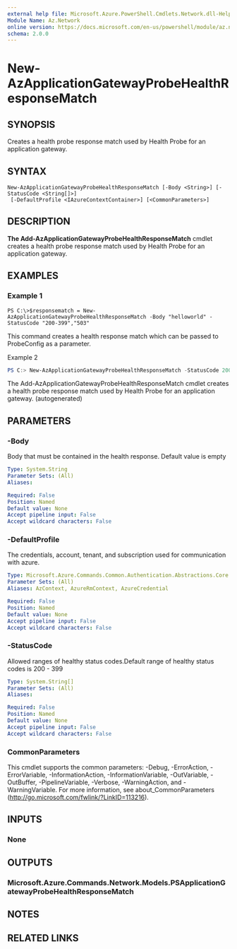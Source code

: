 ```yaml
---
external help file: Microsoft.Azure.PowerShell.Cmdlets.Network.dll-Help.xml
Module Name: Az.Network
online version: https://docs.microsoft.com/en-us/powershell/module/az.network/new-azapplicationgatewayprobehealthresponsematch
schema: 2.0.0
---
```


# New-AzApplicationGatewayProbeHealthResponseMatch

## SYNOPSIS
Creates a health probe response match used by Health Probe for an application gateway.

## SYNTAX

```
New-AzApplicationGatewayProbeHealthResponseMatch [-Body <String>] [-StatusCode <String[]>]
 [-DefaultProfile <IAzureContextContainer>] [<CommonParameters>]
```

## DESCRIPTION
**The Add-AzApplicationGatewayProbeHealthResponseMatch** cmdlet creates a health probe response match used by Health Probe for an application gateway.

## EXAMPLES

### Example 1
```
PS C:\>$responsematch = New-AzApplicationGatewayProbeHealthResponseMatch -Body "helloworld" -StatusCode "200-399","503"
```

This command creates a health response match which can be passed to ProbeConfig as a parameter.

Example 2
```powershell <!-- Aladdin Generated Example --> 
PS C:> New-AzApplicationGatewayProbeHealthResponseMatch -StatusCode 200-399,503
```

The Add-AzApplicationGatewayProbeHealthResponseMatch cmdlet creates a health probe response match used by Health Probe for an application gateway. (autogenerated)

## PARAMETERS

### -Body
Body that must be contained in the health response.
Default value is empty

```yaml
Type: System.String
Parameter Sets: (All)
Aliases:

Required: False
Position: Named
Default value: None
Accept pipeline input: False
Accept wildcard characters: False
```

### -DefaultProfile
The credentials, account, tenant, and subscription used for communication with azure.

```yaml
Type: Microsoft.Azure.Commands.Common.Authentication.Abstractions.Core.IAzureContextContainer
Parameter Sets: (All)
Aliases: AzContext, AzureRmContext, AzureCredential

Required: False
Position: Named
Default value: None
Accept pipeline input: False
Accept wildcard characters: False
```

### -StatusCode
Allowed ranges of healthy status codes.Default range of healthy status codes is 200 - 399

```yaml
Type: System.String[]
Parameter Sets: (All)
Aliases:

Required: False
Position: Named
Default value: None
Accept pipeline input: False
Accept wildcard characters: False
```

### CommonParameters
This cmdlet supports the common parameters: -Debug, -ErrorAction, -ErrorVariable, -InformationAction, -InformationVariable, -OutVariable, -OutBuffer, -PipelineVariable, -Verbose, -WarningAction, and -WarningVariable. For more information, see about_CommonParameters (http://go.microsoft.com/fwlink/?LinkID=113216).

## INPUTS

### None

## OUTPUTS

### Microsoft.Azure.Commands.Network.Models.PSApplicationGatewayProbeHealthResponseMatch

## NOTES

## RELATED LINKS
